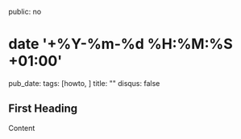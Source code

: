 public: no
# date '+%Y-%m-%d %H:%M:%S +01:00'
pub_date: 
tags: [howto, ]
title: ""
disqus: false

## First Heading

Content
